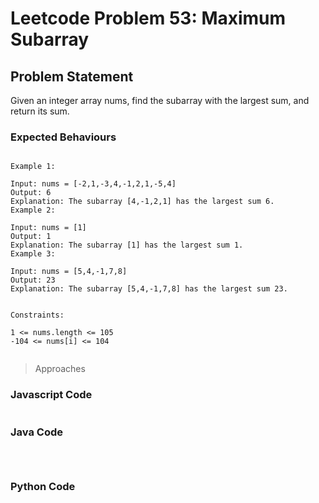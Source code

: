 # Leetcode Problem 53: Maximum Subarray

## Problem Statement

Given an integer array nums, find the subarray with the largest sum, and return its sum.


### Expected Behaviours

```plaintext

Example 1:

Input: nums = [-2,1,-3,4,-1,2,1,-5,4]
Output: 6
Explanation: The subarray [4,-1,2,1] has the largest sum 6.
Example 2:

Input: nums = [1]
Output: 1
Explanation: The subarray [1] has the largest sum 1.
Example 3:

Input: nums = [5,4,-1,7,8]
Output: 23
Explanation: The subarray [5,4,-1,7,8] has the largest sum 23.
 

Constraints:

1 <= nums.length <= 105
-104 <= nums[i] <= 104
 
```

> Approaches


### Javascript Code

```javascript


```
### Java Code

```java




```
### Python Code

```python


```